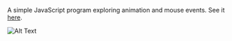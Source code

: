 A simple JavaScript program exploring animation and mouse events. See it [here](https://codepen.io/MargNation/full/qRpNBP/).<p>
![Alt Text](https://margnation.github.io/LightWaves.gif)
